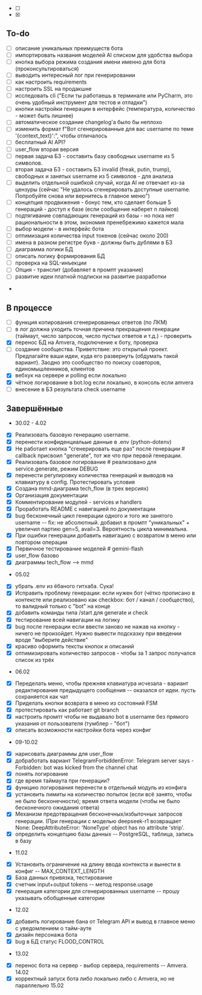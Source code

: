 - [ ]
- [x]
## To-do
- [ ] описание уникальных преимуществ бота
- [ ] импортировать названия моделей AI списком для удобства выбора
- [ ] кнопка выбора режима создания имени именно для бота (проконсультироваться)
- [ ] выводить интересный лог при генерировании
- [ ] как настроить requirements
- [ ] настроить SSL на продакшне
- [ ] исследовать cli ("Если ты работаешь в терминале или PyCharm, это очень удобный инструмент для тестов и отладки")
- [ ] кнопки настройки генерации в интерфейс (температура, количество - может быть лишнее)
- [ ] автоматическое создание changelog'а было бы неплохо 
- [ ] изменить формат f"Вот сгенерированные для вас username по теме '{context_text}':", чтобы отличалось
- [ ] бесплатный AI API?
- [ ] user_flow вторая версия 
- [ ] первая задача БЗ - составить базу свободных username из 5 символов.
- [ ] вторая задача БЗ - составить БЗ invalid (freak, putin, trump), свободных и занятых username из 5 символов - для анализа
- [ ] выделить отдельной ошибкой случай, когда AI не отвечает из-за цензуры (сейчас "Не удалось сгенерировать доступные username. Попробуйте снова или вернитесь в главное меню")
- [ ] концепция продвижения - бонус тем, кто сделает больше 5 генераций - доступ к базе (если сообщение наберет n лайков)
- [ ] подтягивание совпадающих генераций из базы - но пока нет рациональности в этом, экономия пренебрежимо кажется мала
- [ ] выбор модели - в интерфейс бота
- [ ] оптимизация количества input токенов (сейчас около 200)
- [ ] имена в разном регистре букв - должны быть дублями в БЗ
- [ ] диаграмма логики БД
- [ ] описать логику формирования БД
- [ ] проверка на SQL-инъекции
- [ ] Опция - транслит (добавляет в промпт указание)
- [ ] развитие идеи платной подписки на развитие разработки
- 
## В процессе
- [ ] функция копирования сгенерированных ответов (по ЛКМ)
- [ ] в лог должна уходить точная причина прекращения генерации (таймаут, число запросов, число пустых ответов и т.д.) - проверить
- [x] перенос БД на Amvera, подключение к боту, проверка
- [ ] создание сообщества. Приветствие: это открытый проект. Предлагайте ваши идеи, куда его развернуть (обдумать такой вариант). Заодно это сообщество по поиску соавторов, единомышленников, клиентов
- [x] вебхук на сервере и polling если локально
- [x] чёткое логирование в bot.log если локально, в консоль если amvera
- [ ] внесение в БЗ результата check username

## Завершённые
- 30.02 - 4.02
- [x] Реализовать базовую генерацию username.
- [x] перенести конфиденциальые данные в .env (python-dotenv)
- [x] Не работает кнопка "сгенерировать еще раз" после генерации # callback присвоил "generate", тот же что при первой генерации. 
- [x] Реализовать базовое логирование # реализовано  для service.generate, режим DEBUG 
- [x] перенести регулировку количества генераций и выводов на клавиатуру в config. Протестировать условия
- [x] Создана mmd-диаграма tech_flow (в трех версиях)
- [x] Организация документации
- [x] Комментирование модулей  - services и handlers
- [x] Проработать README с навигацией по документации
- [x] bug бесконечный цикл генерации одного и того же занятого username -- fix: не абсолютный. добавил в промпт "уникальных" + увеличил партию gen=5, avail=3. Вероятность цикла минимальна.
- [x] При ошибки генерации добавить навигацию с возвратом в меню или повтором операции
- [x] Первичное тестирование моделей # gemini-flash
- [x] user_flow базово 
- [x] диаграммы tech_flow --> mmd
- 05.02
- [x] убрать .env из ёбаного гитхаба. Сука!
- [x] Исправить проблему генерации: если нужен бот (чётко прописано в контексте или реализовано как checkbox: бот / канал / сообщество), то валидный только с "bot" на конце 
- [x] добавить команды типа /start для generate и check 
- [x] тестирование всей навигации на логику
- [x] bug после генерации если ввести заново не нажав на кнопку - ничего не произойдет. Нужно вывести подсказку при введении вроде "выберите действие"
- [x] красиво оформить тексты кнопок и описаний
- [x] оптимизировать количество запросов - чтобы за 1 запрос получался список из трёх
- 06.02
- [x] Переделать меню, чтобы прежняя клавиатура исчезала - вариант редактирования предыдущего сообщения -- оказался от идеи. пусть сохраняется как чат
- [x] Приделать кнопки возврата в меню из состояний FSM
- [x] протестировать как работает git branch
- [x] настроить промпт чтобы не выдавало bot в username без прямого указания от пользователя (тумблер - "бот")
- [x] описать возможности настройки бота через конфиг
- 09-10.02
- [x] нарисовать диаграммы для user_flow
- [x] добработать вариант TelegramForbiddenError: Telegram server says - Forbidden: bot was kicked from the channel chat
- [x] понять логирование
- [x] где время таймаута при генерации?
- [x] функцию логирования перенести в отдельный модуль из конфига
- [x] установить лимиты на количество попыток (если всё занято, чтобы не было бесконечности); время ответа модели (чтобы не было бесконечного ожидания ответа)
- [x] Механизм предотвращения бесконечных/избыточных запросов генерации. (При генерации с моделью deepseek-r1 возвращает None: DeepAttributeError: 'NoneType' object has no attribute 'strip'. 
- [x] определить концепцию базы данных -- PostgreSQL, таблица, запись в базу
- 11.02
- [x] Установить ограничение на длину ввода контекста и вынести в конфиг -- MAX_CONTEXT_LENGTH
- [x] База данных привязка, тестирование
- [x] счетчик input+output tokens -- метод response.usage
- [x] генерация категории для сгенерированных username -- прошу указывать обобщенные категории

- 12.02
- [x] добавить логирование бана от Telegram API и вывод в главное меню с уведомлением о тайм-ауте
- [x] дизайн персонажа бота
- [x] bug в БД статус FLOOD_CONTROL
- 13.02
- [x] перенос бота на сервер - выбор сервера, requirements -- Amvera.
14.02
- [x] корректный запуск бота либо локально либо с Amvera, но не параллельно
15.02